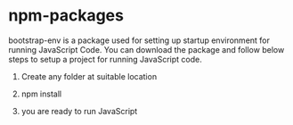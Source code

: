 # npm-packages

bootstrap-env is a package used for setting up startup environment for running JavaScript Code. You can download the package and follow below steps to setup a project for running JavaScript code.

1) Create any folder at suitable location

2) npm install <location-of-downloaded-package>
  
3) you are ready to run JavaScript 
